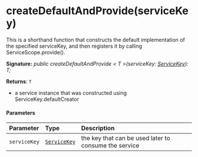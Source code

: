 # createDefaultAndProvide(serviceKey)



This is a shorthand function that constructs the default implementation of the specified serviceKey, and then registers it by calling ServiceScope.provide().

**Signature:** _public createDefaultAndProvide < T >(serviceKey: [ServiceKey](../../sp-core-library.api/class/servicekey.md)<T>): T;_

**Returns**: `T`



- a service instance that was constructed using ServiceKey.defaultCreator

#### Parameters


| Parameter	   | Type    | Description |
|:-------------|:---------------|:------------|
| `serviceKey`    | [`ServiceKey`](../../sp-core-library.api/class/servicekey.md)<T> | the key that can be used later to consume the service |


